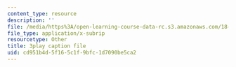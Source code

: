```yaml
---
content_type: resource
description: ''
file: /media/https%3A/open-learning-course-data-rc.s3.amazonaws.com/18-06-linear-algebra-spring-2010/cd951b4d5f165c1f9bfc1d7090be5ca2_cdZnhQjJu4I.vtt
file_type: application/x-subrip
resourcetype: Other
title: 3play caption file
uid: cd951b4d-5f16-5c1f-9bfc-1d7090be5ca2
---
```


